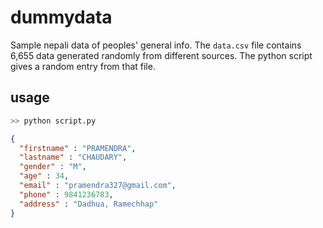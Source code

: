 # dummydata
Sample nepali data of peoples' general info. The `data.csv` file contains 6,655 data generated randomly from different sources. The python script gives a random entry from that file.

## usage

```bash
>> python script.py
```

```json
{
  "firstname" : "PRAMENDRA",
  "lastname" : "CHAUDARY",
  "gender" : "M",
  "age" : 34,
  "email" : "pramendra327@gmail.com",
  "phone" : 9841236783,
  "address" : "Dadhua, Ramechhap"
}
```
  
